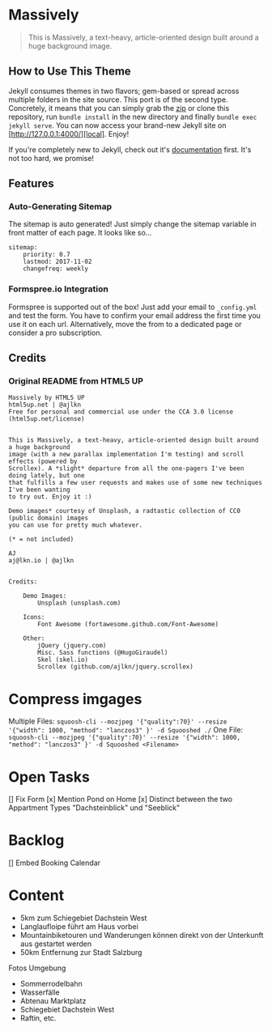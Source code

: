 # Massively
> This is Massively, a text-heavy, article-oriented design built around a huge background
image.

## How to Use This Theme
Jekyll consumes themes in two flavors; gem-based or spread across multiple folders
in the site source. This port is of the second type. Concretely, it means that you
can simply grab the [zip][zip] or clone this repository, run `bundle install`
in the new directory and finally `bundle exec jekyll serve`.
You can now access your brand-new Jekyll site on [http://127.0.0.1:4000/][local].
Enjoy!

If you're completely new to Jekyll, check out it's [documentation][jekyll] first.
It's not too hard, we promise!

[zip]: https://github.com/iwiedenm/jekyll-theme-massively-src/archive/master.zip
[local]: http://127.0.0.1:4000/
[jekyll]: https://jekyllrb.com/

## Features
### Auto-Generating Sitemap
The sitemap is auto generated! Just simply change the sitemap variable in front matter of each page. It looks like so...
```
sitemap:
    priority: 0.7
    lastmod: 2017-11-02
    changefreq: weekly
```

### Formspree.io Integration
Formspree is supported out of the box! Just add your email to ```_config.yml``` and test the form.
You have to confirm your email address the first time you use it on each url. Alternatively,
move the from to a dedicated page or consider a pro subscription.


## Credits
### Original README from HTML5 UP
```
Massively by HTML5 UP
html5up.net | @ajlkn
Free for personal and commercial use under the CCA 3.0 license (html5up.net/license)


This is Massively, a text-heavy, article-oriented design built around a huge background
image (with a new parallax implementation I'm testing) and scroll effects (powered by
Scrollex). A *slight* departure from all the one-pagers I've been doing lately, but one
that fulfills a few user requests and makes use of some new techniques I've been wanting
to try out. Enjoy it :)

Demo images* courtesy of Unsplash, a radtastic collection of CC0 (public domain) images
you can use for pretty much whatever.

(* = not included)

AJ
aj@lkn.io | @ajlkn


Credits:

	Demo Images:
		Unsplash (unsplash.com)

	Icons:
		Font Awesome (fortawesome.github.com/Font-Awesome)

	Other:
		jQuery (jquery.com)
		Misc. Sass functions (@HugoGiraudel)
		Skel (skel.io)
		Scrollex (github.com/ajlkn/jquery.scrollex)
```

# Compress imgages
Multiple Files: `squoosh-cli --mozjpeg '{"quality":70}' --resize '{"width": 1000, "method": "lanczos3" }' -d Squooshed ./`
One File: `squoosh-cli --mozjpeg '{"quality":70}' --resize '{"width": 1000, "method": "lanczos3" }' -d Squooshed <Filename>`


# Open Tasks
[] Fix Form
[x] Mention Pond on Home
[x] Distinct between the two Appartment Types "Dachsteinblick" und "Seeblick"

# Backlog
[] Embed Booking Calendar

# Content
* 5km zum Schiegebiet Dachstein West
* Langlaufloipe führt am Haus vorbei
* Mountainbiketouren und Wanderungen können direkt von der Unterkunft aus gestartet werden
* 50km Entfernung zur Stadt Salzburg

Fotos Umgebung
* Sommerrodelbahn
* Wasserfälle
* Abtenau Marktplatz
* Schiegebiet Dachstein West
* Raftin, etc.

